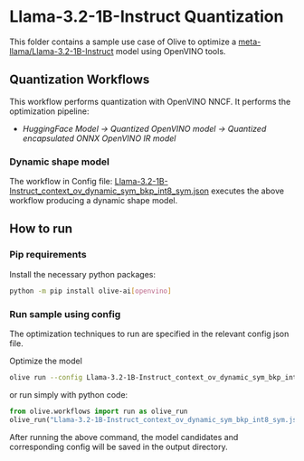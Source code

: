 # Llama-3.2-1B-Instruct Quantization

This folder contains a sample use case of Olive to optimize a [meta-llama/Llama-3.2-1B-Instruct](https://huggingface.co/meta-llama/Llama-3.2-1B-Instruct) model using OpenVINO tools.

## Quantization Workflows

This workflow performs quantization with OpenVINO NNCF. It performs the optimization pipeline:

- *HuggingFace Model -> Quantized OpenVINO model -> Quantized encapsulated ONNX OpenVINO IR model*

### Dynamic shape model

The workflow in Config file: [Llama-3.2-1B-Instruct_context_ov_dynamic_sym_bkp_int8_sym.json](Llama-3.2-1B-Instruct_context_ov_dynamic_sym_bkp_int8_sym.json) executes the above workflow producing a dynamic shape model.

## How to run

### Pip requirements

Install the necessary python packages:

```bash
python -m pip install olive-ai[openvino]
```

### Run sample using config

The optimization techniques to run are specified in the relevant config json file.

Optimize the model

```bash
olive run --config Llama-3.2-1B-Instruct_context_ov_dynamic_sym_bkp_int8_sym.json
```

or run simply with python code:

```python
from olive.workflows import run as olive_run
olive_run("Llama-3.2-1B-Instruct_context_ov_dynamic_sym_bkp_int8_sym.json")
```

After running the above command, the model candidates and corresponding config will be saved in the output directory.
